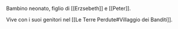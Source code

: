 Bambino neonato, figlio di [[Erzsebeth]] e [[Peter]].

Vive con i suoi genitori nel [[Le Terre Perdute#Villaggio dei Banditi]].